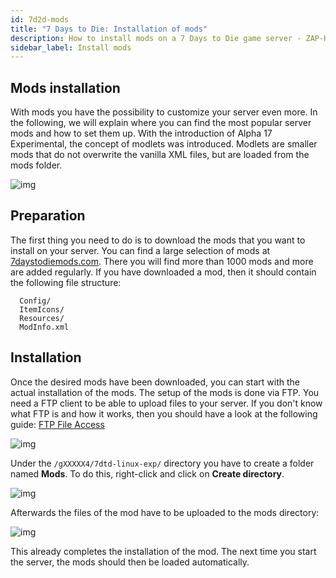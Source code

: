 ```yaml
---
id: 7d2d-mods
title: "7 Days to Die: Installation of mods"
description: How to install mods on a 7 Days to Die game server - ZAP-Hosting.com documentation 
sidebar_label: Install mods
---
```




## Mods installation

With mods you have the possibility to customize your server even more. In the following, we will explain where you can find the most popular server mods and how to set them up. With the introduction of Alpha 17 Experimental, the concept of modlets was introduced. Modlets are smaller mods that do not overwrite the vanilla XML files, but are loaded from the mods folder. 

![img](https://screensaver01.zap-hosting.com/index.php/s/McQLetfwmEMbo6N/preview)



## Preparation

The first thing you need to do is to download the mods that you want to install on your server. You can find a large selection of mods at [7daystodiemods.com](https://7daystodiemods.com/). There you will find more than 1000 mods and more are added regularly. If you have downloaded a mod, then it should contain the following file structure:

```
  Config/
  ItemIcons/
  Resources/
  ModInfo.xml
```



## Installation

Once the desired mods have been downloaded, you can start with the actual installation of the mods. The setup of the mods is done via FTP. You need a FTP client to be able to upload files to your server. If you don't know what FTP is and how it works, then you should have a look at the following guide:  [FTP File Access](gameserver-ftpaccess.md)

![img](https://screensaver01.zap-hosting.com/index.php/s/9Q86iArComw55cH/preview)



Under the ``/gXXXXX4/7dtd-linux-exp/`` directory you have to create a folder named **Mods**. To do this, right-click and click on **Create directory**. 

![img](https://screensaver01.zap-hosting.com/index.php/s/RE2n6WodsWq38Pr/preview)



Afterwards the files of the mod have to be uploaded to the mods directory:

![img](https://screensaver01.zap-hosting.com/index.php/s/WjNY5tMnAt7jfga/preview)



This already completes the installation of the mod. The next time you start the server, the mods should then be loaded automatically. 
